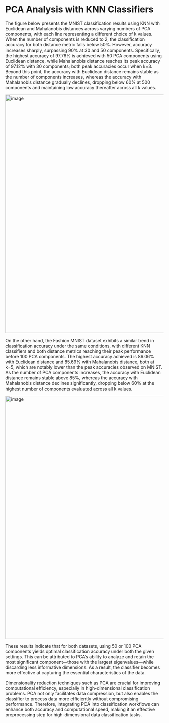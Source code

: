 # PCA Analysis with KNN Classifiers


The figure below presents the MNIST classification results using KNN with Euclidean and Mahalanobis distances across varying numbers of PCA components, with each line representing a different choice of k values. When the number of components is reduced to 2, the classification accuracy for both distance metric falls below 50%. However, accuracy increases sharply, surpassing 90% at 30 and 50 components. Specifically, the highest accuracy of 97.76% is achieved with 50 PCA components using Euclidean distance, while Mahalanobis distance reaches its peak accuracy of 97.12% with 30 components; both peak accuracies occur when k=3. Beyond this point, the accuracy with Euclidean distance remains stable as the number of components increases, whereas the accuracy with Mahalanobis distance gradually declines, dropping below 60% at 500 components and maintaining low accuracy thereafter across all k values.

 
<img width="755" alt="image" src="https://github.com/user-attachments/assets/203ae4ec-cf91-4aab-8669-2cc723f0e155" />


On the other hand, the Fashion MNIST dataset exhibits a similar trend in classification accuracy under the same conditions, with different KNN classifiers and both distance metrics reaching their peak performance before 100 PCA components. The highest accuracy achieved is 86.06% with Euclidean distance and 85.69% with Mahalanobis distance, both at k=5, which are notably lower than the peak accuracies observed on MNIST. As the number of PCA components increases, the accuracy with Euclidean distance remains stable above 85%, whereas the accuracy with Mahalanobis distance declines significantly, dropping below 60% at the highest number of components evaluated across all k values.

<img width="770" alt="image" src="https://github.com/user-attachments/assets/836ce87b-2087-4a1b-bee9-62ec971c22e9" />

These results indicate that for both datasets, using 50 or 100 PCA components yields optimal classification accuracy under both the given settings. This can be attributed to PCA’s ability to analyze and retain the most significant component—those with the largest eigenvalues—while discarding less informative dimensions. As a result, the classifier becomes more effective at capturing the essential characteristics of the data.

Dimensionality reduction techniques such as PCA are crucial for improving computational efficiency, especially in high-dimensional classification problems. PCA not only facilitates data compression, but also enables the classifier to process data more efficiently without compromising performance. Therefore, integrating PCA into classification workflows can enhance both accuracy and computational speed, making it an effective preprocessing step for high-dimensional data classification tasks.
